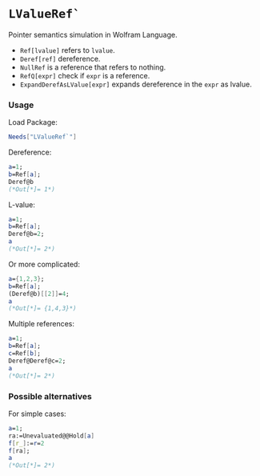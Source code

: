# ``LValueRef` ``

Pointer semantics simulation in Wolfram Language.

* `Ref[lvalue]` refers to `lvalue`.
* `Deref[ref]` dereference.
* `NullRef` is a reference that refers to nothing.
* `RefQ[expr]` check if `expr` is a reference.
* `ExpandDerefAsLValue[expr]` expands dereference in the `expr` as lvalue.

### Usage

Load Package:

```mathematica
Needs["LValueRef`"]
```

Dereference:

```mathematica
a=1;
b=Ref[a];
Deref@b
(*Out[*]= 1*)
```

L-value:

```mathematica
a=1;
b=Ref[a];
Deref@b=2;
a
(*Out[*]= 2*)
```

Or more complicated:

```mathematica
a={1,2,3};
b=Ref[a];
(Deref@b)[[2]]=4;
a
(*Out[*]= {1,4,3}*)
```

Multiple references:

```mathematica
a=1;
b=Ref[a];
c=Ref[b];
Deref@Deref@c=2;
a
(*Out[*]= 2*)
```

### Possible alternatives

For simple cases:

```mathematica
a=1;
ra:=Unevaluated@@Hold[a]
f[r_]:=r=2
f[ra];
a
(*Out[*]= 2*)
```
